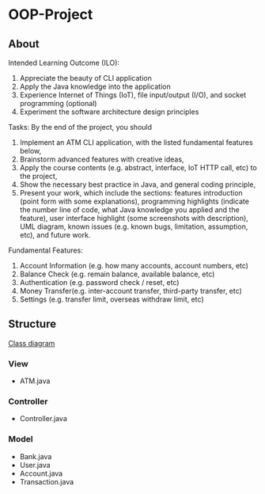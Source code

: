 # OOP-Project

## About

Intended Learning Outcome (ILO):
1. Appreciate the beauty of CLI application
2. Apply the Java knowledge into the application
3. Experience Internet of Things (IoT), file input/output (I/O), and socket programming
(optional)
4. Experiment the software architecture design principles

Tasks:
By the end of the project, you should
1. Implement an ATM CLI application, with the listed fundamental features below,
2. Brainstorm advanced features with creative ideas,
3. Apply the course contents (e.g. abstract, interface, IoT HTTP call, etc) to the project,
4. Show the necessary best practice in Java, and general coding principle,
5. Present your work, which include the sections: features introduction (point form
with some explanations), programming highlights (indicate the number line of
code, what Java knowledge you applied and the feature), user interface highlight
(some screenshots with description), UML diagram, known issues (e.g. known bugs,
limitation, assumption, etc), and future work.

Fundamental Features:
1. Account Information (e.g. how many accounts, account numbers, etc)
2. Balance Check (e.g. remain balance, available balance, etc)
3. Authentication (e.g. password check / reset, etc)
4. Money Transfer(e.g. inter-account transfer, third-party transfer, etc)
5. Settings (e.g. transfer limit, overseas withdraw limit, etc)

## Structure
[Class diagram](https://drive.google.com/file/d/1KoX4luoK_NK2SpBI2MkVrSeJmxb0V-jC/view?usp=sharing)
### View
- ATM.java

### Controller
- Controller.java

### Model
- Bank.java
- User.java
- Account.java
- Transaction.java
